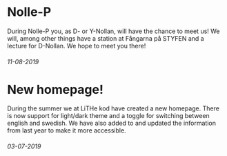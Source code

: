<div class="post post-border">
	<h1>Nolle-P</h1>
	<p>During Nolle-P you, as D- or Y-Nollan, will have the chance to meet us! We will, among other things have a station at Fångarna på STYFEN and a lecture for D-Nollan. We hope to meet you there!</p>
	<h6>11-08-2019</h6>
</div>
<div class="post">
	<h1>New homepage!</h1>
	<p>During the summer we at LiTHe kod have created a new homepage. There is now support for light/dark theme and a toggle for switching between english and swedish. We have also added to and updated the information from last year to make it more accessible.</p>
	<h6>03-07-2019</h6>
</div>
